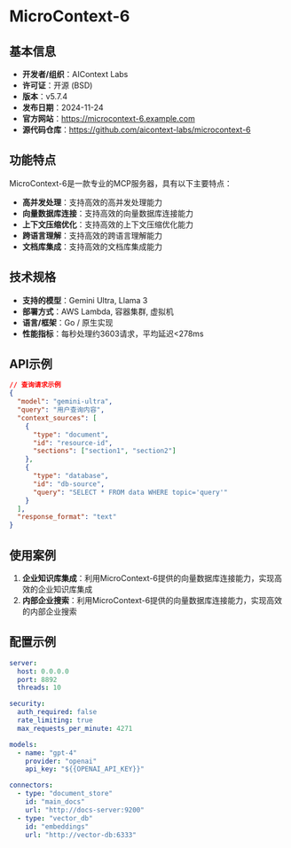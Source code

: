 # MicroContext-6

## 基本信息

- **开发者/组织**：AIContext Labs
- **许可证**：开源 (BSD)
- **版本**：v5.7.4
- **发布日期**：2024-11-24
- **官方网站**：https://microcontext-6.example.com
- **源代码仓库**：https://github.com/aicontext-labs/microcontext-6

## 功能特点

MicroContext-6是一款专业的MCP服务器，具有以下主要特点：

- **高并发处理**：支持高效的高并发处理能力
- **向量数据库连接**：支持高效的向量数据库连接能力
- **上下文压缩优化**：支持高效的上下文压缩优化能力
- **跨语言理解**：支持高效的跨语言理解能力
- **文档库集成**：支持高效的文档库集成能力


## 技术规格

- **支持的模型**：Gemini Ultra, Llama 3
- **部署方式**：AWS Lambda, 容器集群, 虚拟机
- **语言/框架**：Go / 原生实现
- **性能指标**：每秒处理约3603请求，平均延迟<278ms

## API示例

```json
// 查询请求示例
{
  "model": "gemini-ultra",
  "query": "用户查询内容",
  "context_sources": [
    {
      "type": "document",
      "id": "resource-id",
      "sections": ["section1", "section2"]
    },
    {
      "type": "database",
      "id": "db-source",
      "query": "SELECT * FROM data WHERE topic='query'"
    }
  ],
  "response_format": "text"
}
```

## 使用案例

1. **企业知识库集成**：利用MicroContext-6提供的向量数据库连接能力，实现高效的企业知识库集成
2. **内部企业搜索**：利用MicroContext-6提供的向量数据库连接能力，实现高效的内部企业搜索


## 配置示例

```yaml
server:
  host: 0.0.0.0
  port: 8892
  threads: 10

security:
  auth_required: false
  rate_limiting: true
  max_requests_per_minute: 4271

models:
  - name: "gpt-4"
    provider: "openai"
    api_key: "${{OPENAI_API_KEY}}"

connectors:
  - type: "document_store"
    id: "main_docs"
    url: "http://docs-server:9200"
  - type: "vector_db"
    id: "embeddings"
    url: "http://vector-db:6333"
```